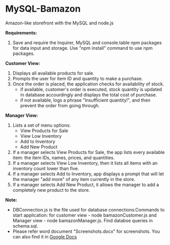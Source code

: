 # MySQL-Bamazon
Amazon-like storefront with the MySQL and node.js

**Requirements:** 
1. Save and require the Inquirer, MySQL and console.table npm packages for data input and storage. Use "npm install" command to use npm packages.

**Customer View:**
1. Displays all available products for sale.
2. Prompts the user for item ID and quantity to make a purchase.
3. Once the order is placed, the application checks for availability of stock.
    * if available, customer's order is executed, stock quantity is updated in database accourdingly and displays    the total cost of purchase.
    * if not available, logs a phrase "Insufficient quantity!", and then prevent the order from going through.
    
**Manager View:**
1. Lists a set of menu options:
    * View Products for Sale
    * View Low Inventory
    * Add to Inventory
    * Add New Product
2. If a manager selects View Products for Sale, the app lists every available item: the item IDs, names, prices,      and quantities.
3. If a manager selects View Low Inventory, then it lists all items with an inventory count lower than five.
4. If a manager selects Add to Inventory, app displays a prompt that will let the manager "add more" of any item      currently in the store.
5. If a manager selects Add New Product, it allows the manager to add a completely new product to the store.

**Note:** 
* DBConnection.js is the file used for database connections.Commands to start application: for customer view - node bamazonCustomer.js and   Manager view - node bamazonManager.js. Find databse queries in schema.sql.
* Please refer word document "Screenshots.docx" for screenshots. You can also find it in [Google Docs](https://docs.google.com/document/d/1SbTVwIyWA8CBbeKWzEC1gEmuxRUnYE52vNtZhBgFX3I/edit?usp=sharing)
